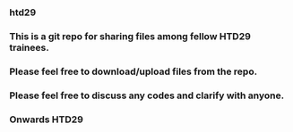 ### htd29

### This is a git repo for sharing files among fellow HTD29 trainees.

### Please feel free to download/upload files from the repo.

### Please feel free to discuss any codes and clarify with anyone.

### Onwards HTD29
